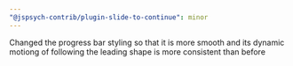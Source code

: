 ```yaml
---
"@jspsych-contrib/plugin-slide-to-continue": minor
---
```


Changed the progress bar styling so that it is more smooth and its dynamic motiong of following the leading shape is more consistent than before
